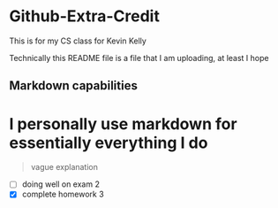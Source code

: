 # Github-Extra-Credit
This is for my CS class for Kevin Kelly

Technically this README file is a file that I am uploading, at least I hope

## Markdown capabilities
# I personally use markdown for essentially everything I do 
> vague explanation

- [ ] doing well on exam 2
- [x] complete homework 3
